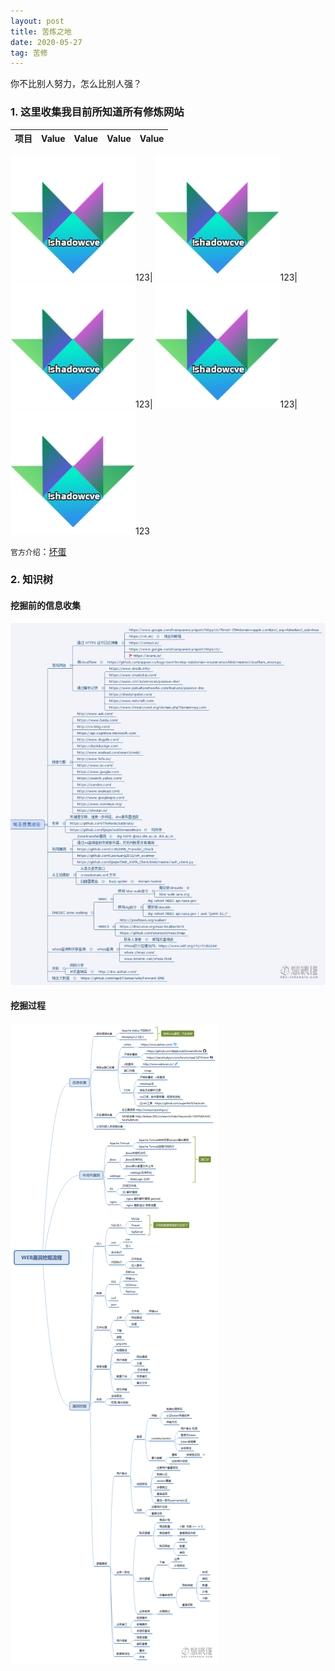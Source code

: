 ```yaml
---
layout: post
title: 苦炼之地
date: 2020-05-27
tag: 苦修
---
```


你不比别人努力，怎么比别人强？
### 1. 这里收集我目前所知道所有修炼网站

项目     | Value | Value| Value| Value
-------- | ----- | -----| -----| -----

![Alt](/images/favicon.png#pic_center)123| ![Alt](/images/favicon.png#pic_center)123| ![Alt](/images/favicon.png#pic_center)123| ![Alt](/images/favicon.png#pic_center)123| ![Alt](/images/favicon.png#pic_center)123

`官方介绍`：[坏蛋](https://www.zhihu.com/people/yin-chang-ni/answers)
### 2. 知识树
#### 挖掘前的信息收集

![](/images/H/挖掘前的信息收集.jpg)

#### 挖掘过程

![](/images/H/漏洞挖掘.png)
